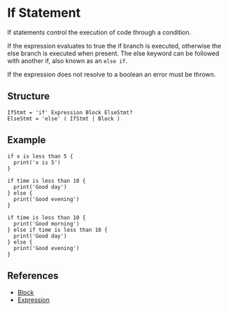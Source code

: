 # If Statement

If statements control the execution of code through a condition.

If the expression evaluates to true the if branch is executed, otherwise the else branch is executed when present. The else keyword can be followed with another if, also known as an `else if`.

If the expression does not resolve to a boolean an error must be thrown.

## Structure

```grammar
IfStmt = 'if' Expression Block ElseStmt?
ElseStmt = 'else' ( IfStmt | Block )
```

## Example

```syntek
if x is less than 5 {
  print('x is 5')
}

if time is less than 18 {
  print('Good day')
} else {
  print('Good evening')
}

if time is less than 10 {
  print('Good morning')
} else if time is less than 18 {
  print('Good day')
} else {
  print('Good evening')
}
```

## References

- [Block](/spec/grammar/syntactic/#block)
- [Expression](/spec/grammar/syntactic/expressions/)

